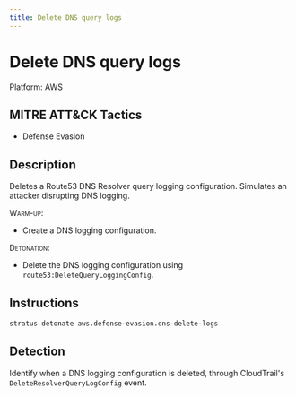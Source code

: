```yaml
---
title: Delete DNS query logs
---
```


# Delete DNS query logs




Platform: AWS

## MITRE ATT&CK Tactics


- Defense Evasion

## Description


Deletes a Route53 DNS Resolver query logging configuration. Simulates an attacker disrupting DNS logging.

<span style="font-variant: small-caps;">Warm-up</span>:

- Create a DNS logging configuration.

<span style="font-variant: small-caps;">Detonation</span>:

- Delete the DNS logging configuration using <code>route53:DeleteQueryLoggingConfig</code>.

## Instructions

```bash title="Detonate with Stratus Red Team"
stratus detonate aws.defense-evasion.dns-delete-logs
```
## Detection


Identify when a DNS logging configuration is deleted, through CloudTrail's <code>DeleteResolverQueryLogConfig</code> event.



